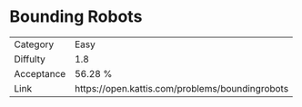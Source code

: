 # Bounding Robots

<table>
    <tr>
        <td>Category</td>
        <td>Easy</td>
    </tr>
    <tr>
        <td>Diffulty</td>
        <td>1.8</td>
    </tr>
    <tr>
        <td>Acceptance</td>
        <td>56.28 %</td>
    </tr>
    <tr>
        <td>Link</td>
        <td>https://open.kattis.com/problems/boundingrobots</td>
    </tr>
</table>